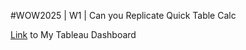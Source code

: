 
#WOW2025 | W1 | Can you Replicate Quick Table Calc


[Link](https://public.tableau.com/app/profile/amira.salama/viz/WOW2025W1Canyoureplicatequicktablecalcs/WOW2025W1) to My Tableau Dashboard

